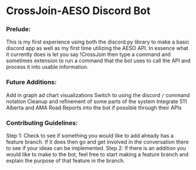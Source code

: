 # CrossJoin-AESO Discord Bot

### Prelude:
This is my first experience using both the discord.py library to make a basic discord app as well as my first time utilizing the AESO API. In essence what it currently does is let you say !CrossJoin then type a command and sometimes extension to run a command that the bot uses to call the API and process it into usable information.

### Future Additions:
Add in graph ad chart visualizations
Switch to using the discord ```/``` command notation
Cleanup and refinement of some parts of the system
Integrate 511 Alberta and AMA Road Reports into the bot if possible through their APIs

### Contributing Guidelines:
Step 1: Check to see if something you would like to add already has a feature branch. If it does then go and get involved in the conversation there to see if your ideas can be implemented.
Step 2: If there is an addition you would like to make to the bot, feel free to start making a feature branch and explain the purpose of that feature in the branch.
